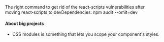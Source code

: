 The right command to get rid of the react-scripts vulnerabilities after moving react-scripts to devDependencies:
npm audit --omit=dev


#### About big projects

- CSS modules is something that lets you scope your component's styles.
